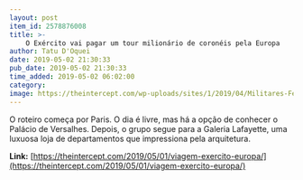 ```yaml
---
layout: post
item_id: 2578876008
title: >-
    O Exército vai pagar um tour milionário de coronéis pela Europa
author: Tatu D'Oquei
date: 2019-05-02 21:30:33
pub_date: 2019-05-02 21:30:33
time_added: 2019-05-02 06:02:00
category: 
image: https://theintercept.com/wp-uploads/sites/1/2019/04/Militares-Ferias-Arte-redes-1556655409.jpg
---
```


O roteiro começa por Paris. O dia é livre, mas há a opção de conhecer o Palácio de Versalhes. Depois, o grupo segue para a Galeria Lafayette, uma luxuosa loja de departamentos que impressiona pela arquitetura.

**Link:** [https://theintercept.com/2019/05/01/viagem-exercito-europa/](https://theintercept.com/2019/05/01/viagem-exercito-europa/)

